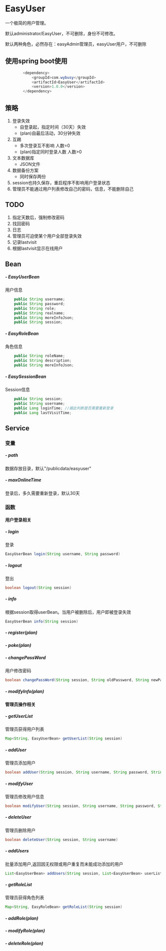# EasyUser

一个极简的用户管理。

默认administrator/EasyUser，不可删除，身份不可修改。

默认两种角色，必然存在：easyAdmin管理员，easyUser用户，不可删除

## 使用spring boot使用

```java
        <dependency>
            <groupId>com.wybusy</groupId>
            <artifactId>EasyUser</artifactId>
            <version>1.0.0</version>
        </dependency>
```

## 策略

1. 登录失效
   - 自登录起，指定时间（30天）失效
   - (plan)自最后活动，30分钟失效
2. 互踢
   - 多次登录互不影响 人数=0
   - (plan)指定同时登录人数 人数>0
3. 文本数据库
   - JSON文件
4. 数据备份方案
   - 同时保存两份
5. session也持久保存，重启程序不影响用户登录状态
6. 管理员不能通过用户列表修改自己的密码，信息，不能删除自己

## TODO

1. 指定天数后，强制修改密码
2. 找回密码
3. 日志
4. 管理员可迫使某个用户全部登录失效
5. 记录lastvisit
6. 根据lastvisit显示在线用户


## Bean

##### - EasyUserBean

用户信息

```java
    public String username;
    public String password;
    public String role;
    public String realname;
    public String moreInfoJson;
    public String session;
```

##### - EasyRoleBean

角色信息

```java
    public String roleName;
    public String description;
    public String moreInfoJson;
```

##### - EasySessionBean

Session信息

```java
    public String session;
    public String username;
    public Long loginTime; //据此判断是否需要重新登录
    public Long lastVisitTime;
```

## Service

### 变量
##### - path

数据存放目录，默认"/publicdata/easyuser"

##### - maxOnlineTime

登录后，多久需要重新登录，默认30天

### 函数

#### 用户登录相关

##### - login
登录

```java
EasyUserBean login(String username, String password)
```

##### - logout

登出

```java
boolean logout(String session)
```
##### - info

根据session取得userBean。当用户被删除后，用户即被登录失效

```java
EasyUserBean info(String session)
```

##### - register(plan)

##### - poke(plan)

##### - changePassWord
用户修改密码

```java
boolean changePassWord(String session, String oldPassword, String newPassword)
```

##### - modifyInfo(plan)

#### 管理员操作相关

##### - getUserList
管理员获得用户列表

```java
Map<String, EasyUserBean> getUserList(String session)
```

##### - addUser
管理员添加用户

```java
boolean addUser(String session, String username, String password, String role, String realname, String moreInfoJson)
```

##### - modifyUser
管理员修改用户信息

```java
boolean modifyUser(String session, String username, String password, String role, String realname, String moreInfoJson)
```

##### - deleteUser
管理员删除用户

```java
boolean deleteUser(String session, String username)
```

##### - addUsers
批量添加用户,返回因无权限或用户重复而未能成功添加的用户

```java
List<EasyUserBean> addUsers(String session, List<EasyUserBean> userList)
```

##### - getRoleList

管理员获得角色列表

```java
Map<String, EasyRoleBean> getRoleList(String session)
```

##### - addRole(plan)

##### - modifyRole(plan)

##### - deleteRole(plan)
